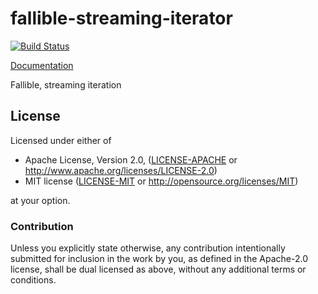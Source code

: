 # fallible-streaming-iterator

[![Build Status](https://travis-ci.org/sfackler/fallible-streaming-iterator?branch=master)](https://travis-ci.org/sfackler/fallible-streaming-iterator)

[Documentation](https://docs.rs/fallible-streaming-iterator/0.1.0/fallible_streaming_iterator)

Fallible, streaming iteration

## License

Licensed under either of

 * Apache License, Version 2.0, ([LICENSE-APACHE](LICENSE-APACHE) or http://www.apache.org/licenses/LICENSE-2.0)
 * MIT license ([LICENSE-MIT](LICENSE-MIT) or http://opensource.org/licenses/MIT)

at your option.

### Contribution

Unless you explicitly state otherwise, any contribution intentionally
submitted for inclusion in the work by you, as defined in the Apache-2.0
license, shall be dual licensed as above, without any additional terms or
conditions.
